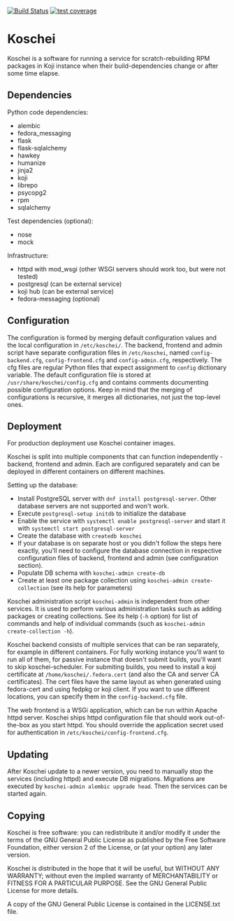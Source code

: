 [![Build Status](https://travis-ci.org/fedora-infra/koschei.svg?branch=master)](https://travis-ci.org/fedora-infra/koschei)
[![test coverage](https://img.shields.io/codecov/c/github/fedora-infra/koschei/master.svg)](https://codecov.io/gh/fedora-infra/koschei)



Koschei
=======

Koschei is a software for running a service for scratch-rebuilding RPM
packages in Koji instance when their build-dependencies change or
after some time elapse.


Dependencies
------------

Python code dependencies:
- alembic
- fedora_messaging
- flask
- flask-sqlalchemy
- hawkey
- humanize
- jinja2
- koji
- librepo
- psycopg2
- rpm
- sqlalchemy

Test dependencies (optional):
- nose
- mock

Infrastructure:
- httpd with mod_wsgi (other WSGI servers should work too, but were not tested)
- postgresql (can be external service)
- koji hub (can be external service)
- fedora-messaging (optional)


Configuration
-------------
The configuration is formed by merging default configuration values and the
local configuration in `/etc/koschei/`. The backend, frontend and admin script
have separate configuration files in `/etc/koschei`, named `config-backend.cfg`,
`config-frontend.cfg` and `config-admin.cfg`, respectively. The cfg files are
regular Python files that expect assignment to `config` dictionary variable. The
default configuration file is stored at `/usr/share/koschei/config.cfg` and
contains comments documenting possible configuration options. Keep in mind that
the merging of configurations is recursive, it merges all dictionaries, not
just the top-level ones.


Deployment
----------
For production deployment use Koschei container images.

Koschei is split into multiple components that can function
independently - backend, frontend and admin.  Each are configured
separately and can be deployed in different containers on different
machines.

Setting up the database:
- Install PostgreSQL server with `dnf install postgresql-server`. Other
  database servers are not supported and won't work.
- Execute `postgresql-setup initdb` to initialize the database
- Enable the service with `systemctl enable postgresql-server`
  and start it with `systemctl start postgresql-server`
- Create the database with `createdb koschei`
- If your database is on separate host or you didn't follow the steps here
  exactly, you'll need to configure the database connection in respective
  configuration files of backend, frontend and admin (see configuration section).
- Populate DB schema with `koschei-admin create-db`
- Create at least one package collection using `koschei-admin create-collection`
  (see its help for parameters)


Koschei administration script `koschei-admin` is independent from
other services.  It is used to perform various administration tasks
such as adding packages or creating collections. See its help (`-h`
option) for list of commands and help of individual commands (such as
`koschei-admin create-collection -h`).

Koschei backend consists of multiple services that can be ran
separately, for example in different containers.
For fully working instance you'll want to run all of them, for passive
instance that doesn't submit builds, you'll want to skip koschei-scheduler.
For submiting builds, you need to install a koji certificate at
`/home/koschei/.fedora.cert` (and also the CA and server CA certificates). The
cert files have the same layout as when generated using fedora-cert and using
fedpkg or koji client. If you want to use different locations, you can specify
them in the `config-backend.cfg` file.

The web frontend is a WSGi application, which can be run within Apache
httpd server.  Koschei ships httpd configuration file that should work
out-of-the-box as you start httpd. You should override the application
secret used for authentication in `/etc/koschei/config-frontend.cfg`.


Updating
--------
After Koschei update to a newer version, you need to manually stop the
services (including httpd) and execute DB migrations. Migrations are
executed by `koschei-admin alembic upgrade head`.  Then the services
can be started again.


Copying
-------

Koschei is free software: you can redistribute it and/or modify it
under the terms of the GNU General Public License as published by the
Free Software Foundation, either version 2 of the License, or (at your
option) any later version.

Koschei is distributed in the hope that it will be useful, but WITHOUT
ANY WARRANTY; without even the implied warranty of MERCHANTABILITY or
FITNESS FOR A PARTICULAR PURPOSE.  See the GNU General Public License
for more details.

A copy of the GNU General Public License is contained in the
LICENSE.txt file.

